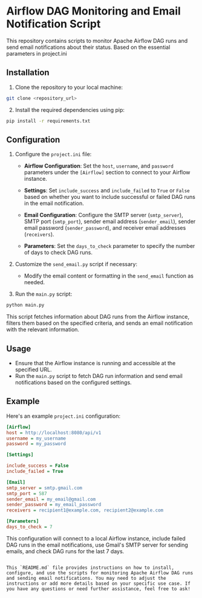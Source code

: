 
# Airflow DAG Monitoring and Email Notification Script

This repository contains scripts to monitor Apache Airflow DAG runs and send email notifications about their status.
Based on the essential parameters in project.ini

## Installation

1. Clone the repository to your local machine:

```bash
git clone <repository_url>
```

2. Install the required dependencies using pip:

```bash
pip install -r requirements.txt
```

## Configuration

1. Configure the `project.ini` file:

    - **Airflow Configuration**: Set the `host`, `username`, and `password` parameters under the `[Airflow]` section to connect to your Airflow instance.
    
    - **Settings**: Set `include_success` and `include_failed` to `True` or `False` based on whether you want to include successful or failed DAG runs in the email notification.
    
    - **Email Configuration**: Configure the SMTP server (`smtp_server`), SMTP port (`smtp_port`), sender email address (`sender_email`), sender email password (`sender_password`), and receiver email addresses (`receivers`).

    - **Parameters**: Set the `days_to_check` parameter to specify the number of days to check DAG runs.

2. Customize the `send_email.py` script if necessary:

    - Modify the email content or formatting in the `send_email` function as needed.

3. Run the `main.py` script:

```bash
python main.py
```

This script fetches information about DAG runs from the Airflow instance, filters them based on the specified criteria, and sends an email notification with the relevant information.

## Usage

- Ensure that the Airflow instance is running and accessible at the specified URL.
- Run the `main.py` script to fetch DAG run information and send email notifications based on the configured settings.

## Example

Here's an example `project.ini` configuration:

```ini
[Airflow]
host = http://localhost:8080/api/v1
username = my_username
password = my_password

[Settings]

include_success = False 
include_failed = True

[Email]
smtp_server = smtp.gmail.com
smtp_port = 587
sender_email = my_email@gmail.com
sender_password = my_email_password
receivers = recipient1@example.com, recipient2@example.com

[Parameters]
days_to_check = 7
```

This configuration will connect to a local Airflow instance, include failed DAG runs in the email notifications, use Gmail's SMTP server for sending emails, and check DAG runs for the last 7 days.

```

This `README.md` file provides instructions on how to install, configure, and use the scripts for monitoring Apache Airflow DAG runs and sending email notifications. You may need to adjust the instructions or add more details based on your specific use case. If you have any questions or need further assistance, feel free to ask!